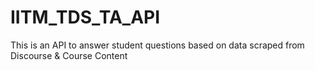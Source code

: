 # IITM_TDS_TA_API
This is an API to answer student questions based on data scraped from Discourse &amp; Course Content 
